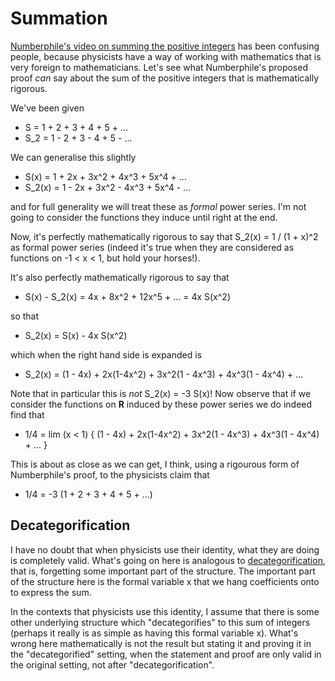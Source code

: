 # Summation

[Numberphile's video on summing the positive
integers](https://www.youtube.com/watch?v=w-I6XTVZXww) has been
confusing people, because physicists have a way of working with
mathematics that is very foreign to mathematicians.  Let's see what
Numberphile's proposed proof *can* say about the sum of the positive
integers that is mathematically rigorous.

We've been given

* S = 1 + 2 + 3 + 4 + 5 + ...
* S_2 = 1 - 2 + 3 - 4 + 5 - ...

We can generalise this slightly

* S(x) = 1 + 2x + 3x^2 + 4x^3 + 5x^4 + ...
* S_2(x) = 1 - 2x + 3x^2 - 4x^3 + 5x^4 - ...

and for full generality we will treat these as *formal* power series.
I'm not going to consider the functions they induce until right at the
end.

Now, it's perfectly mathematically rigorous to say that S_2(x) = 1 /
(1 + x)^2 as formal power series (indeed it's true when they are
considered as functions on -1 < x < 1, but hold your horses!).

It's also perfectly mathematically rigorous to say that

* S(x) - S_2(x) = 4x + 8x^2 + 12x^5 + ... = 4x S(x^2)

so that

* S_2(x) = S(x) - 4x S(x^2)

which when the right hand side is expanded is

* S_2(x) = (1 - 4x) + 2x(1-4x^2) + 3x^2(1 - 4x^3) + 4x^3(1 - 4x^4) + ...

Note that in particular this is *not* S_2(x) = -3 S(x)!  Now observe
that if we consider the functions on **R** induced by these power
series we do indeed find that

* 1/4 = lim (x < 1) { (1 - 4x) + 2x(1-4x^2) + 3x^2(1 - 4x^3) + 4x^3(1 - 4x^4) + ... }

This is about as close as we can get, I think, using a rigourous form
of Numberphile's proof, to the physicists claim that

* 1/4 = -3 (1 + 2 + 3 + 4 + 5 + ...)

## Decategorification

I have no doubt that when physicists use their identity, what they are
doing is completely valid.  What's going on here is analogous to
[decategorification](http://ncatlab.org/nlab/show/decategorification),
that is, forgetting some important part of the structure.  The
important part of the structure here is the formal variable x that we
hang coefficients onto to express the sum.

In the contexts that physicists use this identity, I assume that there
is some other underlying structure which "decategorifies" to this sum
of integers (perhaps it really is as simple as having this formal
variable x).  What's wrong here mathematically is not the result but
stating it and proving it in the "decategorified" setting, when the
statement and proof are only valid in the original setting, not
after "decategorification".

